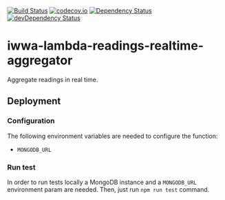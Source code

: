 [![Build Status](https://travis-ci.org/innowatio/iwwa-lambda-readings-realtime-aggregator.svg?branch=master)](https://travis-ci.org/innowatio/iwwa-lambda-readings-realtime-aggregator)
[![codecov.io](https://codecov.io/github/innowatio/iwwa-lambda-readings-realtime-aggregator/coverage.svg?branch=master)](https://codecov.io/github/innowatio/iwwa-lambda-readings-realtime-aggregator?branch=master)
[![Dependency Status](https://david-dm.org/innowatio/iwwa-lambda-readings-realtime-aggregator.svg)](https://david-dm.org/innowatio/iwwa-lambda-readings-realtime-aggregator)
[![devDependency Status](https://david-dm.org/innowatio/iwwa-lambda-readings-realtime-aggregator/dev-status.svg)](https://david-dm.org/innowatio/iwwa-lambda-readings-realtime-aggregator#info=devDependencies)

# iwwa-lambda-readings-realtime-aggregator

Aggregate readings in real time.

## Deployment

### Configuration

The following environment variables are needed to configure the function:

- `MONGODB_URL`

### Run test

In order to run tests locally a MongoDB instance and a `MONGODB_URL` environment
param are needed.
Then, just run `npm run test` command.
